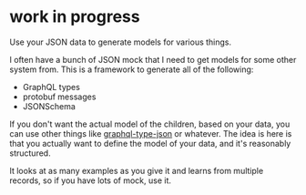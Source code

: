 # work in progress

Use your JSON data to generate models for various things.

I often have a bunch of JSON mock that I need to get models for some other system from. This is a framework to generate all of the following:

* GraphQL types
* protobuf messages
* JSONSchema

If you don't want the actual model of the children, based on your data, you can use other things like [graphql-type-json](https://github.com/taion/graphql-type-json) or whatever. The idea is here is that you actually want to define the model of your data, and it's reasonably structured.

It looks at as many examples as you give it and learns from multiple records, so if you have lots of mock, use it.